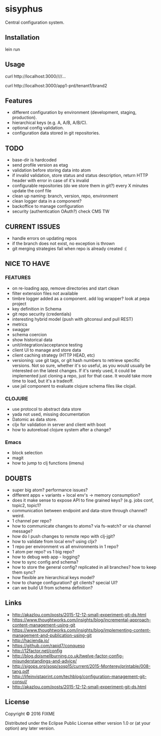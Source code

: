# sisyphus

Central configuration system.

## Installation

lein run

## Usage

curl http://localhost:3000/<profile>/<variant>/<sub-variant>/...

curl http://localhost:3000/app1-prd/tenant1/brand2


## Features
- different configuration by environment (development, staging, production).
- hierarchical keys (e.g. A, A/B, A/B/C).
- optional config validation.
- configuration data stored in git repositories.


## TODO
- base-dir is hardcoded
- send profile version as etag
- validation before storing data into atom
- if invalid validation, store status and status description, return HTTP header with error in case of it's invalid
- configurable repositories (do we store them in git?) every X minutes update the conf file
- clean up naming: branch, version, repo, environment
- clean logger data in a component?
- backoffice to manage configuration
- security (authentication OAuth?) check CMS TW


## CURRENT ISSUES
- handle errors on updating repos
- if the branch does not exist, no exception is thrown
- git merging strategies fail when repo is already created :(


## NICE TO HAVE
### FEATURES
- on re-loading app, remove directories and start clean
- filter extension files not available
- timbre logger added as a component. add log wrapper? look at pepa project
- key definition in Schema
- git repo security (credentials)
- interesting hybrid model (push with gitconsul and pull REST)
- metrics
- swagger
- schema coercion
- show historical data
- unit/integration/acceptance testing
- client UI to manage and store data
- client caching strategy (HTTP HEAD, etc)
- versioning: use git tags, or git hash numbers to retrieve specific versions. Not so sure, whether it's so useful, as you would usually be interested on the latest changes. If it's rarely used, it could be implemented just cloning a repo, just for that case. It would take more time to load, but it's a tradeoff.
- use jail component to evaluate clojure schema files like clojail.

### CLOJURE
- use protocol to abstract data store
- yada not used, missing documentation
- Datomic as data store.
- cljx for validation in server and client with boot
- how to autoreload clojure system after a change?

### Emacs
- block selection
- magit
- how to jump to clj functions (imenu)


## DOUBTS
- super big atom? performance issues?
- different apps + variants + local env's -> memory consumption?
- does it make sense to expose API to fine grained keys? (e.g. jobs conf, topic2, topic1?
- communication between endpoint and data-store through channel? weird.
- 1 channel per repo?
- how to communicate changes to atoms? via fs-watch? or via channel message?
- how do I push changes to remote repo with clj-jgit?
- how to validate from local env? using cljx?
- 1 repo per environment vs all environments in 1 repo?
- 1 atom per repo? vs 1 big repo?
- how to debug web app - logging?
- how to sync config and schema?
- how to store the general config? replicated in all branches? how to keep them sync?
- how flexible are hierarchical keys model?
- how to change configuration? git clients? special UI?
- can we build UI from schema definition?


## Links
- http://akazlou.com/posts/2015-12-12-small-experiment-git-ds.html
- https://www.thoughtworks.com/insights/blog/incremental-approach-content-management-using-git
- https://www.thoughtworks.com/insights/blog/implementing-content-management-and-publication-using-git
- http://hacienda.io/
- https://github.com/rapid7/conqueso
- http://12factor.net/config
- http://blog.doismellburning.co.uk/twelve-factor-config-misunderstandings-and-advice/
- http://sigops.org/sosp/sosp15/current/2015-Monterey/printable/008-tang.pdf
- http://lifeinvistaprint.com/techblog/configuration-management-git-consul/
- http://akazlou.com/posts/2015-12-12-small-experiment-git-ds.html


## License

Copyright © 2016 FIXME

Distributed under the Eclipse Public License either version 1.0 or (at
your option) any later version.